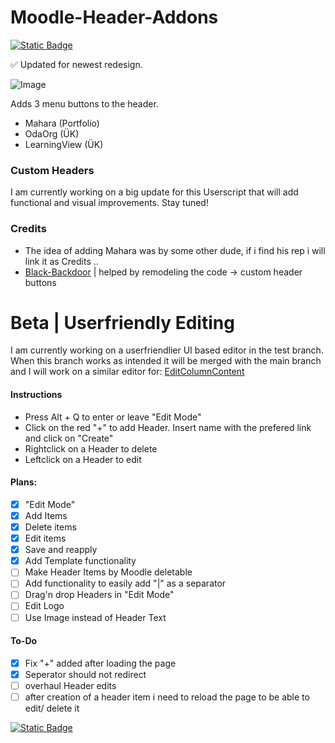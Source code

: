 # Moodle-Header-Addons 

[![Static Badge](https://img.shields.io/badge/Install-Script-green?style=for-the-badge)](https://github.com/MyDrift-user/MoodleHeaderAddons/raw/main/MoodleHeaderAddons.user.js)

✅ Updated for newest redesign.

![Image](https://github.com/MyDrift-user/Moodle-Header-Addons/blob/main/HeaderV1.2.3.png?raw=true)


Adds 3 menu buttons to the header.
- Mahara (Portfolio)
- OdaOrg (ÜK)
- LearningView (ÜK)

### Custom Headers

I am currently working on a big update for this Userscript that will add functional and visual improvements.
Stay tuned!

### Credits
- The idea of adding Mahara was by some other dude, if i find his rep i will link it as Credits ..
- [Black-Backdoor](https://github.com/black-backdoor) | helped by remodeling the code -> custom header buttons

# Beta | Userfriendly Editing

I am currently working on a userfriendlier UI based editor in the test branch.
When this branch works as intended it will be merged with the main branch and I will work on a similar editor for:
[EditColumnContent](https://github.com/MyDrift-user/EditColumnContent)

#### Instructions
* Press Alt + Q to enter or leave "Edit Mode"
* Click on the red "+" to add Header. Insert name with the prefered link and click on "Create"
* Rightclick on a Header to delete
* Leftclick on a Header to edit

#### Plans:
* [x] "Edit Mode"
* [x] Add Items
* [x] Delete items
* [x] Edit items
* [x] Save and reapply
* [x] Add Template functionality
* [ ] Make Header Items by Moodle deletable
* [ ] Add functionality to easily add "|" as a separator
* [ ] Drag'n drop Headers in "Edit Mode"
* [ ] Edit Logo
* [ ] Use Image instead of Header Text

#### To-Do
* [x] Fix "+" added after loading the page
* [x] Seperator should not redirect
* [ ] overhaul Header edits
* [ ] after creation of a header item i need to reload the page to be able to edit/ delete it

[![Static Badge](https://img.shields.io/badge/Install-Script-green?style=for-the-badge)](https://github.com/MyDrift-user/Moodle-Header-Addons/raw/test/Moodle-Header-Addons.user.js)
